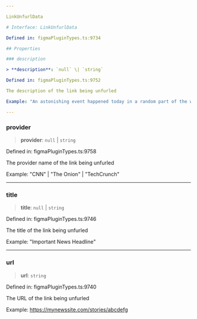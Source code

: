 ```yaml
---

LinkUnfurlData

# Interface: LinkUnfurlData

Defined in: figmaPluginTypes.ts:9734

## Properties

### description

> **description**: `null` \| `string`

Defined in: figmaPluginTypes.ts:9752

The description of the link being unfurled

Example: "An astonishing event happened today in a random part of the world...."

---
```


### provider

> **provider**: `null` \| `string`

Defined in: figmaPluginTypes.ts:9758

The provider name of the link being unfurled

Example: "CNN" | "The Onion" | "TechCrunch"

---

### title

> **title**: `null` \| `string`

Defined in: figmaPluginTypes.ts:9746

The title of the link being unfurled

Example: "Important News Headline"

---

### url

> **url**: `string`

Defined in: figmaPluginTypes.ts:9740

The URL of the link being unfurled

Example: https://mynewssite.com/stories/abcdefg
